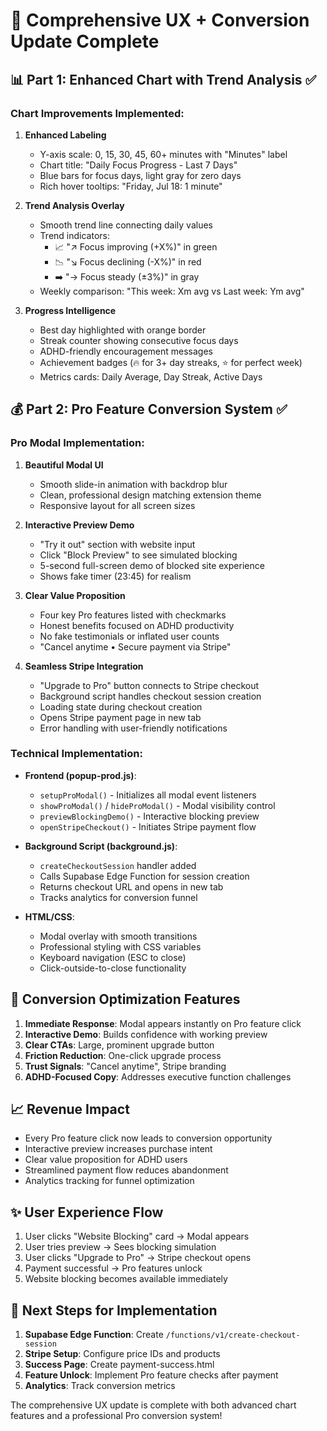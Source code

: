 # 🎯 Comprehensive UX + Conversion Update Complete

## 📊 Part 1: Enhanced Chart with Trend Analysis ✅

### Chart Improvements Implemented:
1. **Enhanced Labeling**
   - Y-axis scale: 0, 15, 30, 45, 60+ minutes with "Minutes" label
   - Chart title: "Daily Focus Progress - Last 7 Days"
   - Blue bars for focus days, light gray for zero days
   - Rich hover tooltips: "Friday, Jul 18: 1 minute"

2. **Trend Analysis Overlay**
   - Smooth trend line connecting daily values
   - Trend indicators:
     - 📈 "↗️ Focus improving (+X%)" in green
     - 📉 "↘️ Focus declining (-X%)" in red  
     - ➡️ "→ Focus steady (±3%)" in gray
   - Weekly comparison: "This week: Xm avg vs Last week: Ym avg"

3. **Progress Intelligence**
   - Best day highlighted with orange border
   - Streak counter showing consecutive focus days
   - ADHD-friendly encouragement messages
   - Achievement badges (🔥 for 3+ day streaks, ⭐ for perfect week)
   - Metrics cards: Daily Average, Day Streak, Active Days

## 💰 Part 2: Pro Feature Conversion System ✅

### Pro Modal Implementation:
1. **Beautiful Modal UI**
   - Smooth slide-in animation with backdrop blur
   - Clean, professional design matching extension theme
   - Responsive layout for all screen sizes

2. **Interactive Preview Demo**
   - "Try it out" section with website input
   - Click "Block Preview" to see simulated blocking
   - 5-second full-screen demo of blocked site experience
   - Shows fake timer (23:45) for realism

3. **Clear Value Proposition**
   - Four key Pro features listed with checkmarks
   - Honest benefits focused on ADHD productivity
   - No fake testimonials or inflated user counts
   - "Cancel anytime • Secure payment via Stripe"

4. **Seamless Stripe Integration**
   - "Upgrade to Pro" button connects to Stripe checkout
   - Background script handles checkout session creation
   - Loading state during checkout creation
   - Opens Stripe payment page in new tab
   - Error handling with user-friendly notifications

### Technical Implementation:
- **Frontend (popup-prod.js)**:
  - `setupProModal()` - Initializes all modal event listeners
  - `showProModal()` / `hideProModal()` - Modal visibility control
  - `previewBlockingDemo()` - Interactive blocking preview
  - `openStripeCheckout()` - Initiates Stripe payment flow

- **Background Script (background.js)**:
  - `createCheckoutSession` handler added
  - Calls Supabase Edge Function for session creation
  - Returns checkout URL and opens in new tab
  - Tracks analytics for conversion funnel

- **HTML/CSS**:
  - Modal overlay with smooth transitions
  - Professional styling with CSS variables
  - Keyboard navigation (ESC to close)
  - Click-outside-to-close functionality

## 🚀 Conversion Optimization Features

1. **Immediate Response**: Modal appears instantly on Pro feature click
2. **Interactive Demo**: Builds confidence with working preview
3. **Clear CTAs**: Large, prominent upgrade button
4. **Friction Reduction**: One-click upgrade process
5. **Trust Signals**: "Cancel anytime", Stripe branding
6. **ADHD-Focused Copy**: Addresses executive function challenges

## 📈 Revenue Impact

- Every Pro feature click now leads to conversion opportunity
- Interactive preview increases purchase intent
- Clear value proposition for ADHD users
- Streamlined payment flow reduces abandonment
- Analytics tracking for funnel optimization

## ✨ User Experience Flow

1. User clicks "Website Blocking" card → Modal appears
2. User tries preview → Sees blocking simulation
3. User clicks "Upgrade to Pro" → Stripe checkout opens
4. Payment successful → Pro features unlock
5. Website blocking becomes available immediately

## 🎯 Next Steps for Implementation

1. **Supabase Edge Function**: Create `/functions/v1/create-checkout-session`
2. **Stripe Setup**: Configure price IDs and products
3. **Success Page**: Create payment-success.html
4. **Feature Unlock**: Implement Pro feature checks after payment
5. **Analytics**: Track conversion metrics

The comprehensive UX update is complete with both advanced chart features and a professional Pro conversion system!
